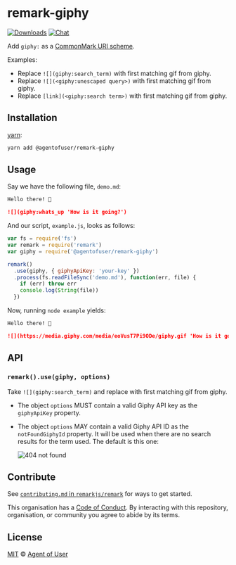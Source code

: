 # remark-giphy

[![Downloads][downloads-badge]][downloads] [![Chat][chat-badge]][chat]

Add `giphy:` as a
[CommonMark URI scheme](https://spec.commonmark.org/0.29/#scheme).

Examples:

- Replace `![](giphy:search_term)` with first matching gif from giphy.
- Replace `![](<giphy:unescaped query>)` with first matching gif from giphy.
- Replace `[link](<giphy:search term>)` with first matching gif from giphy.

## Installation

[yarn][]:

```bash
yarn add @agentofuser/remark-giphy
```

## Usage

Say we have the following file, `demo.md`:

<!-- prettier-ignore -->
```markdown
Hello there! 👋

![](giphy:whats_up 'How is it going?')
```

And our script, `example.js`, looks as follows:

```javascript
var fs = require('fs')
var remark = require('remark')
var giphy = require('@agentofuser/remark-giphy')

remark()
  .use(giphy, { giphyApiKey: 'your-key' })
  .process(fs.readFileSync('demo.md'), function(err, file) {
    if (err) throw err
    console.log(String(file))
  })
```

Now, running `node example` yields:

```markdown
Hello there! 👋

![](https://media.giphy.com/media/eoVusT7Pi9ODe/giphy.gif 'How is it going?')
```

## API

### `remark().use(giphy, options)`

Take `![](giphy:search_term)` and replace with first matching gif from giphy.

- The object `options` MUST contain a valid Giphy API key as the `giphyApiKey`
  property.
- The object `options` MAY contain a valid Giphy API ID as the
  `notFoundGiphyId` property. It will be used when there are no search results
  for the term used. The default is this one:

  ![404 not found](https://media.giphy.com/media/14uQ3cOFteDaU/giphy.gif 'not found gif')

## Contribute

See [`contributing.md` in `remarkjs/remark`][contribute] for ways to get
started.

This organisation has a [Code of Conduct][coc]. By interacting with this
repository, organisation, or community you agree to abide by its terms.

## License

[MIT][license] © [Agent of User][author]

<!-- Definitions -->

[build-badge]: https://img.shields.io/travis/agentofuser/remark-giphy.svg
[build]: https://travis-ci.org/agentofuser/remark-giphy
[downloads-badge]: https://img.shields.io/npm/dm/remark-giphy.svg
[downloads]: https://www.npmjs.com/package/@agentofuser/remark-giphy
[chat-badge]:
  https://img.shields.io/badge/join%20the%20community-on%20spectrum-7b16ff.svg
[chat]: https://spectrum.chat/unified/remark
[yarn]: https://yarnpkg.com/en/docs/install
[license]: LICENSE.md
[author]: https://agentofuser.com
[remark]: https://github.com/remarkjs/remark
[contribute]: https://github.com/remarkjs/remark/blob/master/contributing.md
[coc]: https://github.com/remarkjs/remark/blob/master/code-of-conduct.md
